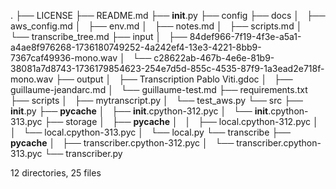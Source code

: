 .
├── LICENSE
├── README.md
├── __init__.py
├── config
├── docs
│   ├── aws_config.md
│   ├── env.md
│   ├── notes.md
│   ├── scripts.md
│   └── transcribe_tree.md
├── input
│   ├── 84def966-7f19-4f3e-a5a1-a4ae8f976268-1736180749252-4a242ef4-13e3-4221-8bb9-7367caf49936-mono.wav
│   └── c28622ab-467b-4e6e-81b9-38081a7d8743-1736179854623-254e7d5d-855c-4535-87f9-1a3ead2e718f-mono.wav
├── output
│   ├── Transcription Pablo Viti.gdoc
│   ├── guillaume-jeandarc.md
│   └── guillaume-test.md
├── requirements.txt
├── scripts
│   ├── mytranscript.py
│   └── test_aws.py
└── src
    ├── __init__.py
    ├── __pycache__
    │   ├── __init__.cpython-312.pyc
    │   └── __init__.cpython-313.pyc
    ├── storage
    │   ├── __pycache__
    │   │   ├── local.cpython-312.pyc
    │   │   └── local.cpython-313.pyc
    │   └── local.py
    └── transcribe
        ├── __pycache__
        │   ├── transcriber.cpython-312.pyc
        │   └── transcriber.cpython-313.pyc
        └── transcriber.py

12 directories, 25 files
